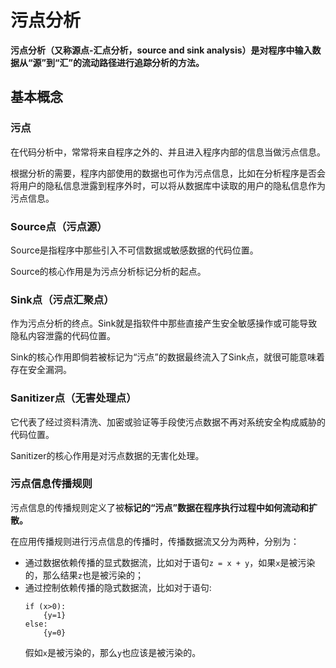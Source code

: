 # 污点分析
**污点分析（又称源点-汇点分析，source and sink analysis）是对程序中输入数据从“源”到“汇”的流动路径进行追踪分析的方法。**
## 基本概念
### 污点
在代码分析中，常常将来自程序之外的、并且进入程序内部的信息当做污点信息。

根据分析的需要，程序内部使用的数据也可作为污点信息，比如在分析程序是否会将用户的隐私信息泄露到程序外时，可以将从数据库中读取的用户的隐私信息作为污点信息。
### Source点（污点源）
Source是指程序中那些引入不可信数据或敏感数据的代码位置。​

Source的核心作用是为污点分析标记分析的起点。
### Sink点（污点汇聚点）
作为污点分析的终点。Sink就是指软件中那些直接产生安全敏感操作或可能导致隐私内容泄露的代码位置。

Sink的核心作用即倘若被标记为“污点”的数据最终流入了Sink点，就很可能意味着存在安全漏洞。
### Sanitizer点（无害处理点）
它代表了经过资料清洗、加密或验证等手段使污点数据不再对系统安全构成威胁的代码位置。

Sanitizer的核心作用是对污点数据的无害化处理。
### 污点信息传播规则
污点信息的传播规则定义了被**标记的“污点”数据在程序执行过程中如何流动和扩散。**

在应用传播规则进行污点信息的传播时，传播数据流又分为两种，分别为：
- 通过数据依赖传播的显式数据流，比如对于语句`z = x + y`，如果`x`是被污染的，那么结果`z`也是被污染的；
- 通过控制依赖传播的隐式数据流，比如对于语句:
    ```
    if (x>0):
        {y=1}
    else:
        {y=0}
    ```
    假如`x`是被污染的，那么`y`也应该是被污染的。
